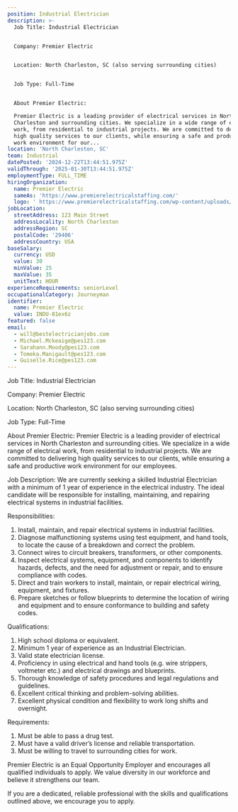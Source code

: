 ```yaml
---
position: Industrial Electrician
description: >-
  Job Title: Industrial Electrician


  Company: Premier Electric


  Location: North Charleston, SC (also serving surrounding cities)


  Job Type: Full-Time


  About Premier Electric:

  Premier Electric is a leading provider of electrical services in North
  Charleston and surrounding cities. We specialize in a wide range of electrical
  work, from residential to industrial projects. We are committed to delivering
  high quality services to our clients, while ensuring a safe and productive
  work environment for our...
location: 'North Charleston, SC'
team: Industrial
datePosted: '2024-12-22T13:44:51.975Z'
validThrough: '2025-01-30T13:44:51.975Z'
employmentType: FULL_TIME
hiringOrganization:
  name: Premier Electric
  sameAs: 'https://www.premierelectricalstaffing.com/'
  logo: ' https://www.premierelectricalstaffing.com/wp-content/uploads/2020/05/Premier-Electrical-Staffing-logo.png'
jobLocation:
  streetAddress: 123 Main Street
  addressLocality: North Charleston
  addressRegion: SC
  postalCode: '29406'
  addressCountry: USA
baseSalary:
  currency: USD
  value: 30
  minValue: 25
  maxValue: 35
  unitText: HOUR
experienceRequirements: seniorLevel
occupationalCategory: Journeyman
identifier:
  name: Premier Electric
  value: INDU-81ex6z
featured: false
email:
  - will@bestelectricianjobs.com
  - Michael.Mckeaige@pes123.com
  - Sarahann.Moody@pes123.com
  - Tomeka.Manigault@pes123.com
  - Guiselle.Rice@pes123.com
---
```




Job Title: Industrial Electrician

Company: Premier Electric

Location: North Charleston, SC (also serving surrounding cities)

Job Type: Full-Time

About Premier Electric:
Premier Electric is a leading provider of electrical services in North Charleston and surrounding cities. We specialize in a wide range of electrical work, from residential to industrial projects. We are committed to delivering high quality services to our clients, while ensuring a safe and productive work environment for our employees.

Job Description:
We are currently seeking a skilled Industrial Electrician with a minimum of 1 year of experience in the electrical industry. The ideal candidate will be responsible for installing, maintaining, and repairing electrical systems in industrial facilities.

Responsibilities:
1. Install, maintain, and repair electrical systems in industrial facilities.
2. Diagnose malfunctioning systems using test equipment, and hand tools, to locate the cause of a breakdown and correct the problem.
3. Connect wires to circuit breakers, transformers, or other components.
4. Inspect electrical systems, equipment, and components to identify hazards, defects, and the need for adjustment or repair, and to ensure compliance with codes.
5. Direct and train workers to install, maintain, or repair electrical wiring, equipment, and fixtures.
6. Prepare sketches or follow blueprints to determine the location of wiring and equipment and to ensure conformance to building and safety codes.

Qualifications:
1. High school diploma or equivalent.
2. Minimum 1 year of experience as an Industrial Electrician.
3. Valid state electrician license.
4. Proficiency in using electrical and hand tools (e.g. wire strippers, voltmeter etc.) and electrical drawings and blueprints.
5. Thorough knowledge of safety procedures and legal regulations and guidelines.
6. Excellent critical thinking and problem-solving abilities.
7. Excellent physical condition and flexibility to work long shifts and overnight.

Requirements:
1. Must be able to pass a drug test.
2. Must have a valid driver’s license and reliable transportation.
3. Must be willing to travel to surrounding cities for work.

Premier Electric is an Equal Opportunity Employer and encourages all qualified individuals to apply. We value diversity in our workforce and believe it strengthens our team. 

If you are a dedicated, reliable professional with the skills and qualifications outlined above, we encourage you to apply.
